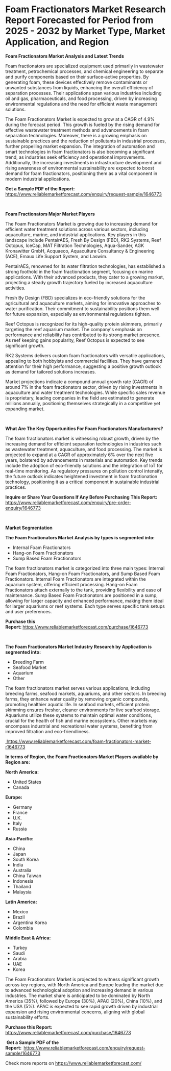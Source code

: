 <p><h1>Foam Fractionators Market Research Report Forecasted for Period from 2025 -  2032 by Market Type, Market Application, and Region</h1></p><p><strong>Foam Fractionators Market Analysis and Latest Trends</strong></p>
<p><p>Foam fractionators are specialized equipment used primarily in wastewater treatment, petrochemical processes, and chemical engineering to separate and purify components based on their surface-active properties. By generating foam, these devices effectively remove contaminants or unwanted substances from liquids, enhancing the overall efficiency of separation processes. Their applications span various industries including oil and gas, pharmaceuticals, and food processing, driven by increasing environmental regulations and the need for efficient waste management solutions.</p><p>The Foam Fractionators Market is expected to grow at a CAGR of 4.9% during the forecast period. This growth is fueled by the rising demand for effective wastewater treatment methods and advancements in foam separation technologies. Moreover, there is a growing emphasis on sustainable practices and the reduction of pollutants in industrial processes, further propelling market expansion. The integration of automation and smart technologies in foam fractionators is also becoming a significant trend, as industries seek efficiency and operational improvements. Additionally, the increasing investments in infrastructure development and rising awareness of environmental sustainability are expected to boost demand for foam fractionators, positioning them as a vital component in modern industrial applications.</p></p>
<p><strong>Get a Sample PDF of the Report:&nbsp;</strong> <a href="https://www.reliablemarketforecast.com/enquiry/request-sample/1646773?utm_campaign=2295&utm_medium=2&utm_source=Github&utm_content=ia&utm_term=23022025&utm_id=foam-fractionators">https://www.reliablemarketforecast.com/enquiry/request-sample/1646773</a></p>
<p>&nbsp;</p>
<p><strong>Foam Fractionators Major Market Players</strong></p>
<p><p>The Foam Fractionators Market is growing due to increasing demand for efficient water treatment solutions across various sectors, including aquaculture, marine, and industrial applications. Key players in this landscape include PentairAES, Fresh By Design (FBD), RK2 Systems, Reef Octopus, IceCap, MAT Filtration Technologies, Aqua-Sander, AGK Kronawitter GmbH, Acquaeco, Aquaculture Consultancy & Engineering (ACE), Emaux Life Support System, and Laswim.</p><p>PentairAES, renowned for its water filtration technologies, has established a strong foothold in the foam fractionation segment, focusing on marine applications. With their advanced products, they cater to a growing market, projecting a steady growth trajectory fueled by increased aquaculture activities.</p><p>Fresh By Design (FBD) specializes in eco-friendly solutions for the agricultural and aquaculture markets, aiming for innovative approaches to water purification. Their commitment to sustainability positions them well for future expansion, especially as environmental regulations tighten.</p><p>Reef Octopus is recognized for its high-quality protein skimmers, primarily targeting the reef aquarium market. The company's emphasis on performance and reliability has contributed to its strong market presence. As reef keeping gains popularity, Reef Octopus is expected to see significant growth.</p><p>RK2 Systems delivers custom foam fractionators with versatile applications, appealing to both hobbyists and commercial facilities. They have garnered attention for their high performance, suggesting a positive growth outlook as demand for tailored solutions increases.</p><p>Market projections indicate a compound annual growth rate (CAGR) of around 7% in the foam fractionators sector, driven by rising investments in aquaculture and water treatment technologies. While specific sales revenue is proprietary, leading companies in the field are estimated to generate millions annually, positioning themselves strategically in a competitive yet expanding market.</p></p>
<p>&nbsp;</p>
<p><strong>What Are The Key Opportunities For Foam Fractionators Manufacturers?</strong></p>
<p><p>The foam fractionators market is witnessing robust growth, driven by the increasing demand for efficient separation technologies in industries such as wastewater treatment, aquaculture, and food processing. The market is projected to expand at a CAGR of approximately 6% over the next five years, bolstered by advancements in materials and automation. Key trends include the adoption of eco-friendly solutions and the integration of IoT for real-time monitoring. As regulatory pressures on pollution control intensify, the future outlook indicates heightened investment in foam fractionation technology, positioning it as a critical component in sustainable industrial practices.</p></p>
<p><strong>Inquire or Share Your Questions If Any Before Purchasing This Report:</strong> <a href="https://www.reliablemarketforecast.com/enquiry/pre-order-enquiry/1646773?utm_campaign=2295&utm_medium=2&utm_source=Github&utm_content=ia&utm_term=23022025&utm_id=foam-fractionators">https://www.reliablemarketforecast.com/enquiry/pre-order-enquiry/1646773</a></p>
<p>&nbsp;</p>
<p><strong>Market Segmentation</strong></p>
<p><strong>The Foam Fractionators Market Analysis by types is segmented into:</strong></p>
<p><ul><li>Internal Foam Fractionators</li><li>Hang-on Foam Fractionators</li><li>Sump Based Foam Fractionators</li></ul></p>
<p><p>The foam fractionators market is categorized into three main types: Internal Foam Fractionators, Hang-on Foam Fractionators, and Sump Based Foam Fractionators. Internal Foam Fractionators are integrated within the aquarium system, offering efficient processing. Hang-on Foam Fractionators attach externally to the tank, providing flexibility and ease of maintenance. Sump Based Foam Fractionators are positioned in a sump, allowing for larger capacity and enhanced performance, making them ideal for larger aquariums or reef systems. Each type serves specific tank setups and user preferences.</p></p>
<p><strong>Purchase this Report:&nbsp;</strong><a href="https://www.reliablemarketforecast.com/purchase/1646773?utm_campaign=2295&utm_medium=2&utm_source=Github&utm_content=ia&utm_term=23022025&utm_id=foam-fractionators">https://www.reliablemarketforecast.com/purchase/1646773</a></p>
<p>&nbsp;</p>
<p><strong>The Foam Fractionators Market Industry Research by Application is segmented into:</strong></p>
<p><ul><li>Breeding Farm</li><li>Seafood Market</li><li>Aquarium</li><li>Other</li></ul></p>
<p><p>The foam fractionators market serves various applications, including breeding farms, seafood markets, aquariums, and other sectors. In breeding farms, they enhance water quality by removing organic compounds, promoting healthier aquatic life. In seafood markets, efficient protein skimming ensures fresher, cleaner environments for live seafood storage. Aquariums utilize these systems to maintain optimal water conditions, crucial for the health of fish and marine ecosystems. Other markets may encompass industrial and recreational water systems, benefiting from improved filtration and eco-friendliness.</p></p>
<p><a href="https://www.reliablemarketforecast.com/foam-fractionators-market-r1646773?utm_campaign=2295&utm_medium=2&utm_source=Github&utm_content=ia&utm_term=23022025&utm_id=foam-fractionators">&nbsp;https://www.reliablemarketforecast.com/foam-fractionators-market-r1646773</a></p>
<p><strong>In terms of Region, the Foam Fractionators Market Players available by Region are:</strong></p>
<p>
    <p> <strong> North America: </strong>
        <ul>
            <li>United States</li>
            <li>Canada</li>
        </ul>
        </p> 
    <p> <strong> Europe: </strong>
        <ul>
            <li>Germany</li>
            <li>France</li>
            <li>U.K.</li>
            <li>Italy</li>
            <li>Russia</li>
        </ul>
        </p> 
    <p> <strong> Asia-Pacific: </strong>
        <ul>
            <li>China</li>
            <li>Japan</li>
            <li>South Korea</li>
            <li>India</li>
            <li>Australia</li>
            <li>China Taiwan</li>
            <li>Indonesia</li>
            <li>Thailand</li>
            <li>Malaysia</li>
        </ul>
        </p> 
    <p> <strong> Latin America: </strong>
        <ul>
            <li>Mexico</li>
            <li>Brazil</li>
            <li>Argentina Korea</li>
            <li>Colombia</li>
        </ul>
        </p> 
    <p> <strong> Middle East & Africa: </strong>
        <ul>
            <li>Turkey</li>
            <li>Saudi</li>
            <li>Arabia</li>
            <li>UAE</li>
            <li>Korea</li>
        </ul>
    </p>
    </p>
<p><p>The Foam Fractionators Market is projected to witness significant growth across key regions, with North America and Europe leading the market due to advanced technological adoption and increasing demand in various industries. The market share is anticipated to be dominated by North America (35%), followed by Europe (30%), APAC (20%), China (10%), and the USA (5%). APAC is expected to see rapid growth driven by industrial expansion and rising environmental concerns, aligning with global sustainability efforts.</p></p>
<p><strong>Purchase this Report: </strong><a href="https://www.reliablemarketforecast.com/purchase/1646773?utm_campaign=2295&utm_medium=2&utm_source=Github&utm_content=ia&utm_term=23022025&utm_id=foam-fractionators">https://www.reliablemarketforecast.com/purchase/1646773</a></p>
<p>&nbsp;<strong>Get a Sample PDF of the Report:&nbsp;&nbsp;</strong><a href="https://www.reliablemarketforecast.com/enquiry/request-sample/1646773?utm_campaign=2295&utm_medium=2&utm_source=Github&utm_content=ia&utm_term=23022025&utm_id=foam-fractionators">https://www.reliablemarketforecast.com/enquiry/request-sample/1646773</a></p>
<p><strong></strong></p>
<p>Check more reports on <a href="https://www.reliablemarketforecast.com/?utm_campaign=2295&utm_medium=2&utm_source=Github&utm_content=ia&utm_term=23022025&utm_id=foam-fractionators">https://www.reliablemarketforecast.com/</a></p>